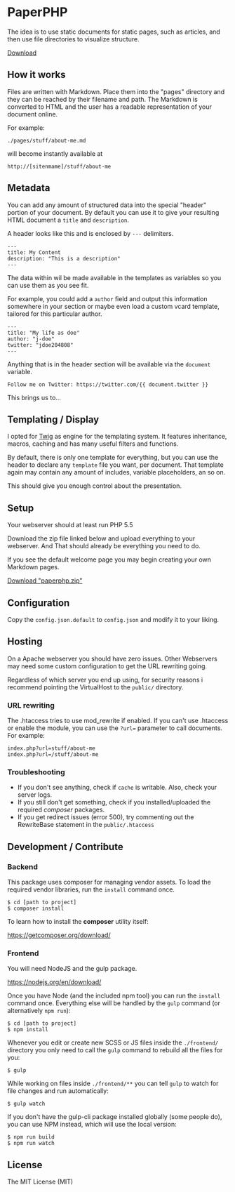 # PaperPHP

The idea is to use static documents for static pages, such as 
articles, and then use file directories to visualize structure.

[Download](https://github.com/paperphp/paperphp/raw/master/release/paperphp.zip)

## How it works

Files are written with Markdown. Place them into the "pages" directory
and they can be reached by their filename and path. The Markdown is converted
to HTML and the user has a readable representation of your document online.

For example:

    ./pages/stuff/about-me.md

will become instantly available at 

    http://[sitenmame]/stuff/about-me

## Metadata

You can add any amount of structured data into the special "header" portion
of your document. By default you can use it to give your resulting HTML document
a `title` and `description`. 

A header looks like this and is enclosed by `---` delimiters.

    ---
    title: My Content
    description: "This is a description"
    ---

The data within wil be made available in the templates as variables so you can use them as you 
see fit. 

For example, you could add a `author` field and output this information 
somewhere in your <head> section or maybe even load a custom vcard template, tailored
for this particular author. 

    ---
    title: "My life as doe"
    author: "j-doe"
    twitter: "jdoe204808"
    ---

Anything that is in the header section will be available via the `document` variable.

    Follow me on Twitter: https://twitter.com/{{ document.twitter }}
    
This brings us to...
    
## Templating / Display

I opted for [Twig](twig.sensiolabs.org/documentation) as engine for the templating system. 
It features inheritance, macros, caching and has many useful filters and functions. 

By default, there is only one template for everything, but you can use the header to 
declare any `template` file you want, per document. That template again may contain 
any amount of includes, variable placeholders, an so on. 

This should give you enough control about the presentation. 

## Setup

Your webserver should at least run PHP 5.5

Download the zip file linked below and upload everything to your webserver. 
And That should already be everything you need to do. 

If you see the default welcome page you may begin creating your own Markdown pages.

[Download "paperphp.zip"](https://github.com/paperphp/paperphp/raw/master/release/paperphp.zip)

## Configuration

Copy the `config.json.default` to `config.json` and modify it to your liking. 

## Hosting

On a Apache webserver you should have zero issues. Other Webservers may need some custom 
configuration to get the URL rewriting going.

Regardless of which server you end up using, for security reasons i recommend pointing the 
VirtualHost to the `public/` directory. 

### URL rewriting

The .htaccess tries to use mod_rewrite if enabled. If you can't use .htaccess or enable the module, 
you can use the `?url=` parameter to call documents. For example:

    index.php?url=stuff/about-me 
    index.php?url=/stuff/about-me 


### Troubleshooting

- If you don't see anything, check if `cache` is writable. Also, check your server logs.
- If you still don't get something, check if you installed/uploaded the required _composer_ packages. 
- If you get redirect issues (error 500), try commenting out the RewriteBase statement in the `public/.htaccess`

## Development / Contribute
 
### Backend

This package uses composer for managing vendor assets. 
To load the required vendor libraries, run the `install` command once. 

    $ cd [path to project]
    $ composer install

To learn how to install the **composer** utility itself:

https://getcomposer.org/download/

### Frontend

You will need NodeJS and the gulp package. 

https://nodejs.org/en/download/

Once you have Node (and the included npm tool) you can run the `install` command once.
Everything else will be handled by the `gulp` command (or alternatively `npm run`):

    $ cd [path to project]
    $ npm install

Whenever you edit or create new SCSS or JS files inside the `./frontend/` directory you only
need to call the `gulp` command to rebuild all the files for you:

    $ gulp
        
While working on files inside `./frontend/**` you can tell `gulp` to watch for file changes 
and run automatically:

    $ gulp watch

If you don't have the gulp-cli package installed globally (some people do), you can use NPM instead,
which will use the local version:
   
    $ npm run build
    $ npm run watch

## License

The MIT License (MIT)

